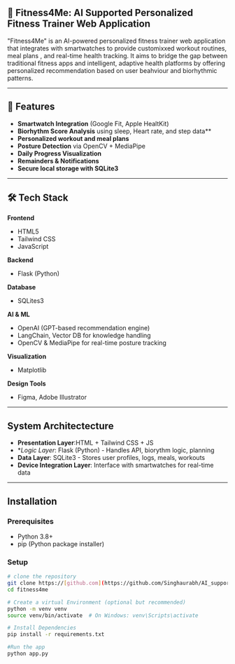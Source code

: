 ## 💪 Fitness4Me: AI Supported Personalized Fitness Trainer Web Application 

 "Fitness4Me"  is an AI-powered personalized fitness trainer web application that integrates with
 smartwatches to provide customixxed workout routines, meal plans , and real-time health tracking. 
 It aims to bridge the gap between traditional fitness apps and intelligent, adaptive health platforms 
 by offering personalized recommendation based on user beahviour and biorhythmic patterns.


 ---


 ## 🚀 Features

 -  **Smartwatch Integration** (Google Fit, Apple HealtKit)
 -  **Biorhythm Score Analysis** using sleep, Heart rate, and step data**
 -  **Personalized workout and meal plans**
 -  **Posture Detection** via OpenCV + MediaPipe
 -  **Daily Progress Visualization**
 -  **Remainders & Notifications**
 -  **Secure local storage with SQLite3**

 ---

 ## 🛠️ Tech Stack 

**Frontend**
- HTML5
- Tailwind CSS
- JavaScript

**Backend**
- Flask (Python)

**Database**
- SQLites3

**AI & ML**
- OpenAI (GPT-based recommendation engine)
- LangChain, Vector DB for knowledge handling
- OpenCV & MediaPipe for real-time posture tracking

**Visualization**
- Matplotlib

**Design Tools**
- Figma, Adobe Illustrator

---

## System Architectecture 

- **Presentation Layer**:HTML + Tailwind CSS + JS
- **Logic Layer*: Flask (Python) - Handles API, biorythm logic, planning
- **Data Layer**: SQLite3 - Stores user profiles, logs, meals, workouts
- **Device Integration Layer**: Interface with smartwatches for real-time data

---

## Installation

### Prerequisites

- Python 3.8+
- pip (Python package installer)

### Setup 

```bash
# clone the repository
git clone https://[github.com](https://github.com/Singhaurabh/AI_supported_fitness_tracker)/saurabhsingh/fitness4me.git
cd fitness4me

# Create a virtual Environment (optional but recommended)
python -m venv venv
source venv/bin/activate  # On Windows: venv\Scripts\activate

# Install Dependencies
pip install -r requirements.txt

#Run the app
python app.py
